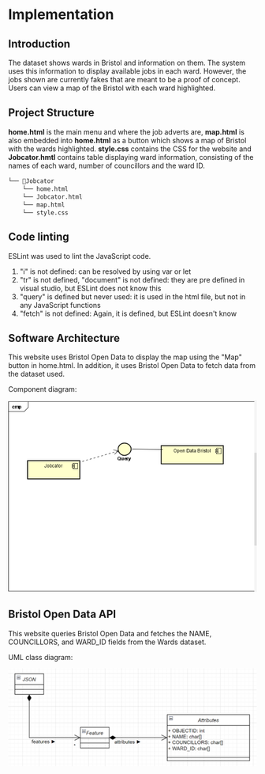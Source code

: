 # Implementation

## Introduction
The dataset shows wards in Bristol and information on them. The system uses this information to display available jobs in each ward. However, the jobs shown are currently fakes that are meant to be a proof of concept. Users can view a map of the Bristol with each ward highlighted.

## Project Structure
**home.html** is the main menu and where the job adverts are, **map.html** is also embedded into **home.html** as a button which shows a map of Bristol with the wards highlighted. **style.css** contains the CSS for the website and **Jobcator.hmtl** contains table displaying ward information, consisting of the names of each ward, number of councillors and the ward ID.
```
└── 📁Jobcator
    └── home.html
    └── Jobcator.html
    └── map.html
    └── style.css
```

## Code linting

ESLint was used to lint the JavaScript code.

1. "i" is not defined: can be resolved by using var or let
2. "tr" is not defined, "document" is not defined: they are pre defined in visual studio, but ESLint does not know this
3. "query" is defined but never used: it is used in the html file, but not in any JavaScript functions
4. "fetch" is not defined: Again, it is defined, but ESLint doesn't know

## Software Architecture

This website uses Bristol Open Data to display the map using the "Map" button in home.html. In addition, it uses Bristol Open Data to fetch data from the dataset used.

Component diagram:

![Insert your component Diagram here](images/Component_Diagram_Jobcator_App.png)

## Bristol Open Data API

This website queries Bristol Open Data and fetches the NAME, COUNCILLORS, and WARD_ID fields from the Wards dataset.

UML class diagram:

![UML Class diagrams representing JSON query results](images/class_diagram.png)

